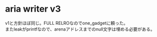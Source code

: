 # aria writer v3
v1と方針ほぼ同じ。FULL RELROなのでone_gadgetに頼った。  
またleakがprintfなので、arenaアドレスまでのnull文字は埋める必要がある。
